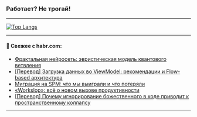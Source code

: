 ### Работает? Не трогай!

---
<!--
#### 🛠️ Technical stack:

![Java](https://img.shields.io/badge/Java-informational?logo=Oracle&style=flat&logoColor=white&color=FF4500)
![Kotlin](https://img.shields.io/badge/Kotlin-informational?logo=Kotlin&style=flat&logoColor=white&color=774D97)
![TS](https://img.shields.io/badge/TypeScript-informational?logo=typeScript&style=flat&logoColor=black&color=017acc)
![Python](https://img.shields.io/badge/Python-informational?logo=Python&style=flat&logoColor=black&color=ffdd54) <br>
![Spring](https://img.shields.io/badge/Spring-informational?logo=Spring&style=flat&logoColor=white&color=6DB33F) 
![SpringBoot](https://img.shields.io/badge/SpringBoot-informational?logo=SpringBoot&style=flat&logoColor=white&color=6DB33F)
![Nest](https://img.shields.io/badge/NestJS-informational?logo=NestJS&style=flat&logoColor=white&color=E0234E) 
![NodeJS](https://img.shields.io/badge/NodeJS-informational?logo=node.js&style=flat&logoColor=white&color=70A760)<br>
![PostgreSQL](https://img.shields.io/badge/PostgreSQL-informational?logo=PostgreSQL&style=flat&logoColor=white&color=DAA520)
![MongoDB](https://img.shields.io/badge/MongoDB-informational?logo=MongoDB&style=flat&logoColor=white&color=870000)
![Apache](https://img.shields.io/badge/Apache-informational?logo=apache&style=flat&logoColor=white&color=f74e28)

___ 
-->

<!--- #### 🛠️ : --->

[![Top Langs](https://github-readme-stats-82jvfl3w3-advtsettinggmailcoms-projects.vercel.app/api/top-langs/?username=zloylis&langs_count=10&hide_title=true&title_color=e6edf3&size_weight=0.5&count_weight=0.5&layout=compact&hide_progress=true&hide_border=true&theme=dracula&hide=css,makefile,cmake)](https://github.com/zloylis)

<!---


####  :octocat:&nbsp;&nbsp; Статистика:

![GitHub stats](https://github-readme-stats-u2qms2cxw-advtsettinggmailcoms-projects.vercel.app/api?username=zloylis&show_icons=true&hide_border=true&theme=dracula&title_color=e6edf3&include_all_commits=true&count_private=true&hide_rank=false&hide_title=true&rank_icon=github)
-->
---

#### 💬 Свежее с habr.com:

<!-- BLOG-POST-LIST:START -->
- [Фрактальная нейросеть: эвристическая модель квантового ветвления](https://habr.com/ru/articles/950522/?utm_source=habrahabr&utm_medium=rss&utm_campaign=950522)
- [[Перевод] Загрузка данных во ViewModel: рекомендации и Flow-based архитектура](https://habr.com/ru/articles/950494/?utm_source=habrahabr&utm_medium=rss&utm_campaign=950494)
- [Миграция на SPM: что мы выиграли и что потеряли](https://habr.com/ru/companies/tuturu/articles/948276/?utm_source=habrahabr&utm_medium=rss&utm_campaign=948276)
- [«Workslop»: всё о новом вызове продуктивности](https://habr.com/ru/articles/950520/?utm_source=habrahabr&utm_medium=rss&utm_campaign=950520)
- [[Перевод] Почему игнорирование божественного в коде приводит к пространственному коллапсу](https://habr.com/ru/articles/950498/?utm_source=habrahabr&utm_medium=rss&utm_campaign=950498)
<!-- BLOG-POST-LIST:END -->

---
